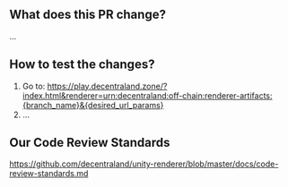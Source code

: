 ## What does this PR change?

<!--
In case you are fixing any specific issue, please refer to it with `Fixes #issue_number`.
In case you are implementing a new feature, please write a detailed description about it.
As an optional step, you can link or add any useful external documentation to give more context about the proposed changes (for example: design/architecture documents, figma links, screenshots, etc.).
-->

...

## How to test the changes?

<!--
Explain how to test the feature (or fix) for someone who doesn't know anything about this implementation:
At very least add the specific URL from which to test the build and add to it any param you think it would be needed.
-->

1. Go to: https://play.decentraland.zone/?index.html&renderer=urn:decentraland:off-chain:renderer-artifacts:{branch_name}&{desired_url_params}
2. ...

## Our Code Review Standards

https://github.com/decentraland/unity-renderer/blob/master/docs/code-review-standards.md
